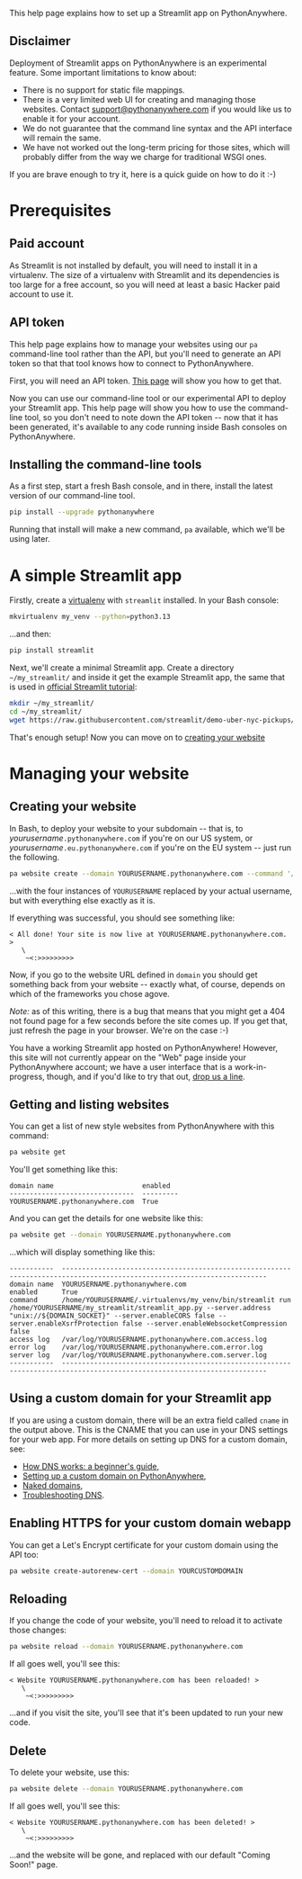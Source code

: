 <!--
.. title: Deploying Streamlit apps on PythonAnywhere (beta)
.. slug: Streamlit
.. date: 2024-06-10 14:35:28 UTC+01:00
.. tags:
.. category:
.. link:
.. description:
.. type: text
-->

This help page explains how to set up a Streamlit app on PythonAnywhere.

## Disclaimer

Deployment of Streamlit apps on PythonAnywhere is an
experimental feature.  Some important limitations to know about:

 * There is no support for static file mappings.
 * There is a very limited web UI for creating and managing those websites.
   Contact [support@pythonanywhere.com](mailto:support@pythonanywhere.com) if you would like us to enable it for your account.
 * We do not guarantee that the command line syntax and the API interface will remain the same.
 * We have not worked out the long-term pricing for those sites, which will
   probably differ from the way we charge for traditional WSGI ones.

If you are brave enough to try it, here is a quick guide on how to do it :-)

# Prerequisites

## Paid account
As Streamlit is not installed by default, you will need to install it in a
virtualenv. The size of a virtualenv with Streamlit and its dependencies is
too large for a free account, so you will need at least a basic Hacker paid account to
use it.

## API token

This help page explains how to manage your websites using our `pa` command-line
tool rather than the API, but you'll need to generate an API token so that
that tool knows how to connect to PythonAnywhere.

First, you will need an API token. [This page](/pages/GettingYourAPIToken) will
show you how to get that.

Now you can use our command-line tool or our experimental API to deploy your
Streamlit app.  This help page will show you how to use the command-line
tool, so you don't need to note down the API token -- now that it has been
generated, it's available to any code running inside Bash consoles on
PythonAnywhere.

## Installing the command-line tools

As a first step, start a fresh Bash console, and in there, install the latest
version of our command-line tool.

```bash
pip install --upgrade pythonanywhere
```
Running that install will make a new command, `pa` available, which we'll be
using later.


# A simple Streamlit app

Firstly, create a [virtualenv](/pages/VirtualenvsExplained) with `streamlit`
installed.  In your Bash console:

```bash
mkvirtualenv my_venv --python=python3.13
```

...and then:

```bash
pip install streamlit
```

Next, we'll create a minimal Streamlit app.  Create a directory
`~/my_streamlit/`
and inside it get the example Streamlit app, the same that is used in
[official Streamlit tutorial](https://docs.streamlit.io/get-started/tutorials/create-an-app):

```bash
mkdir ~/my_streamlit/
cd ~/my_streamlit/
wget https://raw.githubusercontent.com/streamlit/demo-uber-nyc-pickups/master/streamlit_app.py
```

That's enough setup!  Now you can move on to [creating your website](#creating-your-website)

# Managing your website

## Creating your website

In Bash, to deploy your website to your subdomain -- that is, to
*yourusername*`.pythonanywhere.com` if you're on our US system, or
*yourusername*`.eu.pythonanywhere.com` if you're on the EU system -- just run
the following.


```bash
pa website create --domain YOURUSERNAME.pythonanywhere.com --command '/home/YOURUSERNAME/.virtualenvs/my_venv/bin/streamlit run /home/YOURUSERNAME/my_streamlit/streamlit_app.py --server.address "unix://${DOMAIN_SOCKET}" --server.enableCORS false --server.enableXsrfProtection false --server.enableWebsocketCompression false'
```

...with the four instances of `YOURUSERNAME` replaced by your actual username, but with everything else
exactly as it is.

If everything was successful, you should see something like:

```text
< All done! Your site is now live at YOURUSERNAME.pythonanywhere.com. >
   \
    ~<:>>>>>>>>>
```

Now, if you go to the website URL defined in `domain` you should get something
back from your website -- exactly what, of course, depends on which of the
frameworks you chose agove.

*Note:* as of this writing, there is a bug that means that you might get a 404
not found page for a few seconds before the site comes up.  If you get that,
just refresh the page in your browser.  We're on the case :-)

You have a working Streamlit app hosted on PythonAnywhere!  However, this site
will not currently appear on the "Web" page inside your PythonAnywhere account;
we have a user interface that is a work-in-progress, though, and if you'd like
to try that out, [drop us a line](mailto:support@pythonanywhere.com).


## Getting and listing websites

You can get a list of new style websites from PythonAnywhere with this command:

```bash
pa website get
```

You'll get something like this:

```text
domain name                      enabled
-------------------------------  ---------
YOURUSERNAME.pythonanywhere.com  True
```

And you can get the details for one website like this:

```bash
pa website get --domain YOURUSERNAME.pythonanywhere.com
```

...which will display something like this:

```text
-----------  -------------------------------------------------------------------------------------------------------------------------
domain name  YOURUSERNAME.pythonanywhere.com
enabled      True
command      /home/YOURUSERNAME/.virtualenvs/my_venv/bin/streamlit run /home/YOURUSERNAME/my_streamlit/streamlit_app.py --server.address "unix://${DOMAIN_SOCKET}" --server.enableCORS false --server.enableXsrfProtection false --server.enableWebsocketCompression false
access log   /var/log/YOURUSERNAME.pythonanywhere.com.access.log
error log    /var/log/YOURUSERNAME.pythonanywhere.com.error.log
server log   /var/log/YOURUSERNAME.pythonanywhere.com.server.log
-----------  -------------------------------------------------------------------------------------------------------------------------
```


## Using a custom domain for your Streamlit app

If you are using a custom domain, there will be an extra field called `cname`
in the output above. This is the CNAME that you can use in your DNS settings
for your web app. For more details on setting up DNS for a custom domain, see:

- [How DNS works: a beginner's guide](https://help.pythonanywhere.com/pages/DNSPrimer/),
- [Setting up a custom domain on PythonAnywhere](https://help.pythonanywhere.com/pages/CustomDomains/),
- [Naked domains](https://help.pythonanywhere.com/pages/NakedDomains/),
- [Troubleshooting DNS](https://help.pythonanywhere.com/pages/TroubleshootingDNS/).


## Enabling HTTPS for your custom domain webapp

You can get a Let's Encrypt certificate for your custom domain using the API too:

```bash
pa website create-autorenew-cert --domain YOURCUSTOMDOMAIN
```

## Reloading

If you change the code of your website, you'll need to reload it to activate
those changes:

```bash
pa website reload --domain YOURUSERNAME.pythonanywhere.com
```

If all goes well, you'll see this:

```text
< Website YOURUSERNAME.pythonanywhere.com has been reloaded! >
   \
    ~<:>>>>>>>>>
```

...and if you visit the site, you'll see that it's been updated to run your new
code.

## Delete

To delete your website, use this:

```bash
pa website delete --domain YOURUSERNAME.pythonanywhere.com
```

If all goes well, you'll see this:

```text
< Website YOURUSERNAME.pythonanywhere.com has been deleted! >
   \
    ~<:>>>>>>>>>
```

...and the website will be gone, and replaced with our default "Coming Soon!"
page.
